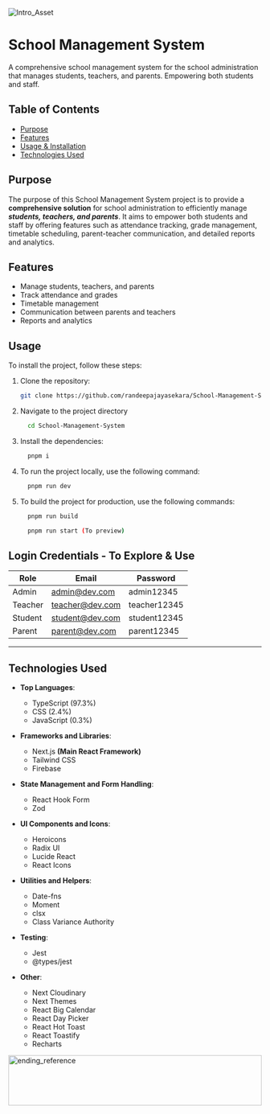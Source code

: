 ![Intro_Asset](https://github.com/user-attachments/assets/9e78ebeb-9060-45e2-a9dd-f5ab4225c979)

# School Management System

A comprehensive school management system for the school administration that manages students, teachers, and parents. Empowering both students and staff.

## Table of Contents
- [Purpose](#purpose)
- [Features](#features)
- [Usage & Installation](#usage)
- [Technologies Used](#technologies-used)

## Purpose
  The purpose of this School Management System project is to provide a **comprehensive solution** for school administration to efficiently manage ***students, teachers, and parents***. It aims to empower both students and staff by offering features such as attendance tracking, grade management, timetable scheduling, parent-teacher communication, and detailed reports and analytics.

## Features

- Manage students, teachers, and parents
- Track attendance and grades
- Timetable management
- Communication between parents and teachers
- Reports and analytics

## Usage 

To install the project, follow these steps:

1. Clone the repository:
   ```bash
   git clone https://github.com/randeepajayasekara/School-Management-System.git

2. Navigate to the project directory <br/>
   ```bash
     cd School-Management-System

3. Install the dependencies:
    ```bash
      pnpm i

4. To run the project locally, use the following command:
     ```bash
       pnpm run dev

5. To build the project for production, use the following commands:
     ```bash
       pnpm run build
     
       pnpm run start (To preview)

## Login Credentials - To Explore & Use

| Role | Email | Password |
|----------|----------|----------|
| Admin    | admin@dev.com   | admin12345   |
| Teacher    | teacher@dev.com   | teacher12345   |
| Student   | student@dev.com   | student12345   |
| Parent    | parent@dev.com   | parent12345   |

<hr/>

## Technologies Used

- **Top Languages**:
  - TypeScript (97.3%)
  - CSS (2.4%)
  - JavaScript (0.3%)

- **Frameworks and Libraries**:
  - Next.js **(Main React Framework)**
  - Tailwind CSS
  - Firebase

- **State Management and Form Handling**:
  - React Hook Form
  - Zod

- **UI Components and Icons**:
  - Heroicons
  - Radix UI
  - Lucide React
  - React Icons

- **Utilities and Helpers**:
  - Date-fns
  - Moment
  - clsx
  - Class Variance Authority

- **Testing**:
  - Jest
  - @types/jest

- **Other**:
  - Next Cloudinary
  - Next Themes
  - React Big Calendar
  - React Day Picker
  - React Hot Toast
  - React Toastify
  - Recharts

  
<img
  height="100"
  width="100%"
  src="https://media4.giphy.com/media/v1.Y2lkPTc5MGI3NjExZ2FzcDh2MW83YzUyajlvNnV2MmNhbXBnYXpjM2ZkdG9zaHN4bmJscyZlcD12MV9pbnRlcm5hbF9naWZfYnlfaWQmY3Q9cw/w5ycESZxQbFlSuRm7M/giphy.webp"
  alt="ending_reference"
/>
